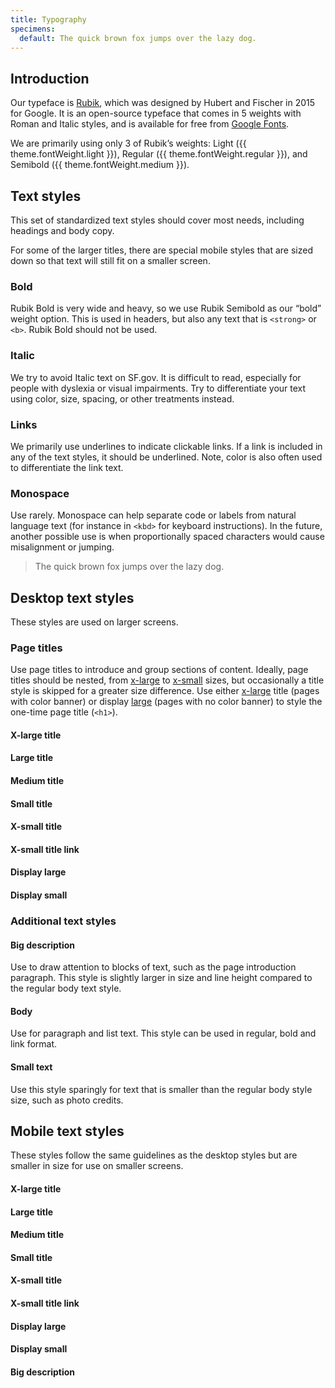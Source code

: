```yaml
---
title: Typography
specimens:
  default: The quick brown fox jumps over the lazy dog.
---
```


## Introduction

Our typeface is [Rubik], which was designed by Hubert and Fischer in 2015 for
Google. It is an open-source typeface that comes in 5 weights with Roman and
Italic styles, and is available for free from [Google Fonts].

We are primarily using only 3 of Rubik’s weights: Light
({{ theme.fontWeight.light }}), Regular ({{ theme.fontWeight.regular }}), and
Semibold ({{ theme.fontWeight.medium }}).

## Text styles

This set of standardized text styles should cover most needs, including
headings and body copy.

For some of the larger titles, there are special mobile styles that are sized
down so that text will still fit on a smaller screen.

### Bold

Rubik Bold is very wide and heavy, so we use Rubik Semibold as our “bold”
weight option. This is used in headers, but also any text that is `<strong>` or
`<b>`. Rubik Bold should not be used.

### Italic

We try to avoid Italic text on SF.gov. It is difficult to read, especially for
people with dyslexia or visual impairments. Try to differentiate your text
using color, size, spacing, or other treatments instead.

### Links

We primarily use underlines to indicate clickable links. If a link is included
in any of the text styles, it should be underlined. Note, color is also often
used to differentiate the link text.

### Monospace

Use rarely. Monospace can help separate code or labels from natural language
text (for instance in `<kbd>` for keyboard instructions). In the future,
another possible use is when proportionally spaced characters would cause
misalignment or jumping.

> <div class="font-mono">The quick brown fox jumps over the lazy dog.</div>

## Desktop text styles

These styles are used on larger screens.

### Page titles

Use page titles to introduce and group sections of content. Ideally, page
titles should be nested, from [x-large](#x-large-title) to
[x-small](#x-small-title) sizes, but occasionally a title style is skipped for
a greater size difference. Use either [x-large](#x-large-title) title (pages
with color banner) or display [large](#large-title) (pages with no color
banner) to style the one-time page title (`<h1>`).

#### X-large title
<!-- > <div class="title-xl-desktop">{{ specimens.default }}</div> -->

#### Large title
<!-- > <div class="title-lg-desktop">{{ specimens.default }}</div> -->

#### Medium title
<!-- > <div class="title-md-desktop">{{ specimens.default }}</div> -->

#### Small title
<!-- > <div class="title-sm-desktop">{{ specimens.default }}</div> -->

#### X-small title
<!-- > <div class="title-xs-desktop">{{ specimens.default }}</div> -->

#### X-small title link
<!-- > <div class="title-xs-desktop"><a href="#">{{ specimens.default }}</a></div> -->

#### Display large
<!-- > <div class="display-lg-desktop">{{ specimens.default }}</div> -->

#### Display small
<!-- > <div class="display-sm-desktop">{{ specimens.default }}</div> -->

### Additional text styles

#### Big description

Use to draw attention to blocks of text, such as the page introduction
paragraph. This style is slightly larger in size and line height compared to
the regular body text style.

<!-- > <div class="big-desc-desktop">{{ specimens.default }}</div> -->

#### Body

Use for paragraph and list text. This style can be used in regular, bold and
link format.

<!-- > <div class="text-body">{{ specimens.default }}</div> -->

#### Small text

Use this style sparingly for text that is smaller than the regular body style
size, such as photo credits.

<!-- > <div class="text-small">{{ specimens.default }}</div> -->

## Mobile text styles

These styles follow the same guidelines as the desktop styles but are
smaller in size for use on smaller screens.

#### X-large title
<!-- > <div class="title-xl-mobile">{{ specimens.default }}</div> -->

#### Large title
<!-- > <div class="title-lg-mobile">{{ specimens.default }}</div> -->

#### Medium title
<!-- > <div class="title-md-mobile">{{ specimens.default }}</div> -->

#### Small title
<!-- > <div class="title-sm-mobile">{{ specimens.default }}</div> -->

#### X-small title
<!-- > <div class="title-xs-mobile">{{ specimens.default }}</div> -->

#### X-small title link
<!-- > <div class="title-xs-mobile"><a href="#">{{ specimens.default }}</a></div> -->

#### Display large
<!-- > <div class="display-lg-mobile">{{ specimens.default }}</div> -->

#### Display small
<!-- > <div class="display-sm-mobile">{{ specimens.default }}</div> -->

#### Big description
<!-- > <div class="big-desc-mobile">{{ specimens.default }}</div> -->

[google fonts]: https://fonts.google.com
[rubik]: https://fonts.google.com/specimen/Rubik
